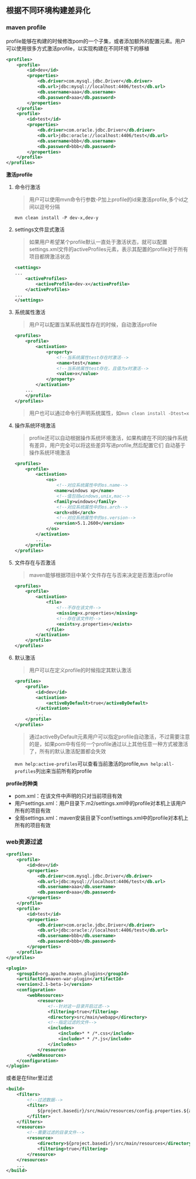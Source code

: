 ## 根据不同环境构建差异化

### maven profile

profile能够在构建的时候修改pom的一个子集，或者添加额外的配置元素。用户可以使用很多方式激活profile，以实现构建在不同环境下的移植

```xml
<profiles>
    <profile>
        <id>dev</id>
        <properties>
            <db.driver>com.mysql.jdbc.Driver</db.driver>
            <db.url>jdbc:mysql://localhost:4406/test</db.url>
            <db.username>aaa</db.username>
            <db.password>aaa</db.password>
        </properties>
    </profile>
    <profile>
        <id>test</id>
        <properties>
            <db.driver>com.oracle.jdbc.Driver</db.driver>
            <db.url>jdbc:oracle://localhost:4406/test</db.url>
            <db.username>bbb</db.username>
            <db.password>bbb</db.password>
        </properties>
    </profile>
</profiles>
```

__激活profile__

1. 命令行激活

   > 用户可以使用mvn命令行参数-P加上profile的id来激活profile,多个id之间以逗号分隔

   `mvn clean install -P dev-x,dev-y`

1. settings文件显式激活

    > 如果用户希望某个profile默认一直处于激活状态，就可以配置settings.xml文件的activeProfiles元素，表示其配置的profile对于所有项目都牌激活状态

    ```xml
    <settings>
    ...
        <activeProfiles>
            <activeProfile>dev-x</activeProfile>
        </activeProfiles>
    ...
    </settings>
    ```

1. 系统属性激活

    > 用户可以配置当某系统属性存在的时候，自动激活profile

    ```xml
    <profiles>
        <profile>
            <activation>
                <property>
                    <!--当系统属性test存在时激活-->
                    <name>test</name>
                    <!--当系统属性test存在，且值为x时激活-->
                    <value>x</value>
                </property>
            </activation>
        ...
        </profile>
    </profiles>
    ```

    > 用户也可以通过命令行声明系统属性，如`mvn clean install -Dtest=x`

1. 操作系统环境激活

    > profile还可以自动根据操作系统环境激活，如果构建在不同的操作系统有差异，用户完全可以将这些差异写进profile,然后配置它们 自动基于操作系统环境激活

    ```xml
    <profiles>
        <profile>
            <activation>
                <os>
                    <!--对应系统属性中的os.name-->
                   <name>windows xp</name>
                    <!--值包括windows,unix,mac-->
                   <family>windows</family>
                    <!--对应系统属性中的os.arch-->
                   <arch>x86</arch>
                    <!--对应系统属性中的os.version-->
                   <version>5.1.2600</version>
                </os>
            </activation>
            ...
        </profile>
    </profiles>
    ```

1. 文件存在与否激活

    > maven能够根据项目中某个文件存在与否来决定是否激活profile

    ```xml
    <profiles>
        <profile>
            <activation>
                <file>
                    <!--不存在该文件-->
                    <missing>x.properties</missing>
                    <!--存在该文件时-->
                    <exists>y.properties</exists>
                </file>
            </activation>
        </profile>
    </profiles>
    ```

1. 默认激活

    > 用户可以在定义profile的时候指定其默认激活

    ```xml
    <profiles>
        <profile>
            <id>dev</id>
            <activation>
                <activeByDefault>true</activeByDefault>
            </activation>
            ...
        </profile>
    </profiles>
    ```

    > 通过activeByDefault元素用户可以指定profile自动激活，不过需要注意的是，如果pom中有任何一个profile通过以上其他任意一种方式被激活了，所有的默认激活配置都会失效

    `mvn help:active-profiles`可以查看当前激活的profile,`mvn help:all-profiles`列出来当前所有的profile
    
__profile的种类__

* pom.xml：在该文件中声明的只对当前项目有效
* 用户settings.xml：用户目录下.m2/settings.xml中的profile对本机上该用户所有的项目有效
* 全局settings.xml：maven安装目录下conf/settings.xml中的profile对本机上所有的项目有效

### web资源过滤

```xml
<profiles>
    <profile>
        <id>dev</id>
        <properties>
            <db.driver>com.mysql.jdbc.Driver</db.driver>
            <db.url>jdbc:mysql://localhost:4406/test</db.url>
            <db.username>aaa</db.username>
            <db.password>aaa</db.password>
        </properties>
    </profile>
    <profile>
        <id>test</id>
        <properties>
            <db.driver>com.oracle.jdbc.Driver</db.driver>
            <db.url>jdbc:oracle://localhost:4406/test</db.url>
            <db.username>bbb</db.username>
            <db.password>bbb</db.password>
        </properties>
    </profile>
</profiles>

<plugin>
    <groupId>org.apache.maven.plugins</groupId>
    <artifactId>maven-war-plugin</artifactId>
    <version>2.1-beta-1</version>
    <configuration>
        <webResources>
            <resource>
                <!--针对这一目录开启过滤-->
                <filtering>true</filtering>
                <directory>src/main/webapp</directory>
                <!--指定过滤的文件-->
                <includes>
                    <include>* * /*.css</include>
                    <include>* * /*.js</include>
                </includes>
            </resource>
        </webResources>
    </configuration>
</plugin>
```

或者是在filter里过滤

```xml
<build>
    <filters>
        <!--过滤数据-->
        <filter>
            ${project.basedir}/src/main/resources/config.properties.${app-env}
        </filter>
    </filters>
    <resources>
        <!--需要过滤的目录文件-->
        <resource>
            <directory>${project.basedir}/src/main/resources</directory>
            <filtering>true</filtering>
        </resource>
    </resources>
    ...
</build>
```
